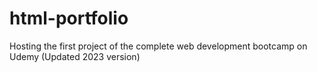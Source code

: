 # html-portfolio
Hosting the first project of the complete web development bootcamp on Udemy (Updated 2023 version)
